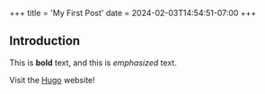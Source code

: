 +++
title = 'My First Post'
date = 2024-02-03T14:54:51-07:00
+++
## Introduction

This is **bold** text, and this is *emphasized* text.

Visit the [Hugo](https://gohugo.io) website!
